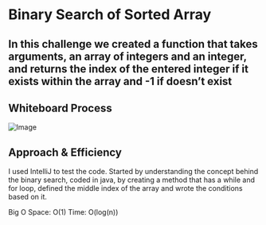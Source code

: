 # Binary Search of Sorted Array

## In this challenge we created a function that takes arguments, an array of integers and an integer, and returns the index of the entered integer if it exists within the array and -1 if doesn’t exist

## Whiteboard Process

![Image](/array-binary-search)

## Approach & Efficiency

I used IntelliJ to test the code. Started by understanding the concept behind the binary search, coded in java, by creating a method that has a while and for loop, defined the middle index of the array and wrote the conditions based on it.

Big O
Space: O(1)
Time: O(log(n))
